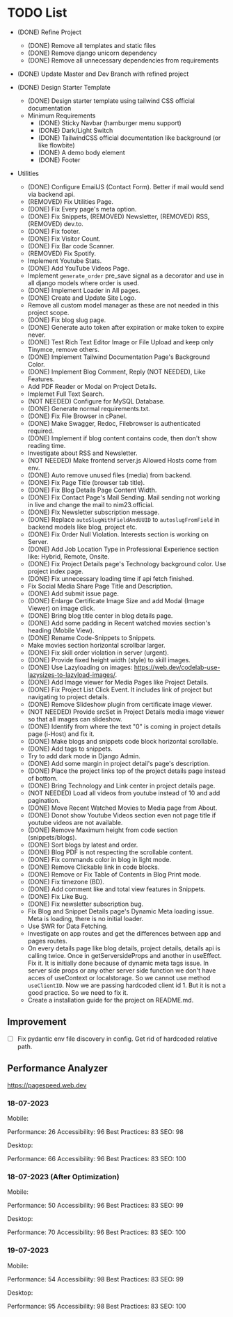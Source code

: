 # TODO List

- (DONE) Refine Project

  - (DONE) Remove all templates and static files
  - (DONE) Remove django unicorn dependency
  - (DONE) Remove all unnecessary dependencies from requirements

- (DONE) Update Master and Dev Branch with refined project

- (DONE) Design Starter Template

  - (DONE) Design starter template using tailwind CSS official documentation
  - Minimum Requirements
    - (DONE) Sticky Navbar (hamburger menu support)
    - (DONE) Dark/Light Switch
    - (DONE) TailwindCSS official documentation like background (or like flowbite)
    - (DONE) A demo body element
    - (DONE) Footer

- Utilities

  - (DONE) Configure EmailJS (Contact Form). Better if mail would send via backend api.
  - (REMOVED) Fix Utilities Page.
  - (DONE) Fix Every page's meta option.
  - (DONE) Fix Snippets, (REMOVED) Newsletter, (REMOVED) RSS, (REMOVED) dev.to.
  - (DONE) Fix footer.
  - (DONE) Fix Visitor Count.
  - (DONE) Fix Bar code Scanner.
  - (REMOVED) Fix Spotify.
  - Implement Youtube Stats.
  - (DONE) Add YouTube Videos Page.
  - Implement `generate_order` pre_save signal as a decorator and use in all django models where order is used.
  - (DONE) Implement Loader in All pages.
  - (DONE) Create and Update Site Logo.
  - Remove all custom model manager as these are not needed in this project scope.
  - (DONE) Fix blog slug page.
  - (DONE) Generate auto token after expiration or make token to expire never.
  - (DONE) Test Rich Text Editor Image or File Upload and keep only Tinymce, remove others.
  - (DONE) Implement Tailwind Documentation Page's Background Color.
  - (DONE) Implement Blog Comment, Reply (NOT NEEDED), Like Features.
  - Add PDF Reader or Modal on Project Details.
  - Implemet Full Text Search.
  - (NOT NEEDED) Configure for MySQL Database.
  - (DONE) Generate normal requirements.txt.
  - (DONE) Fix File Browser in cPanel.
  - (DONE) Make Swagger, Redoc, Filebrowser is authenticated required.
  - (DONE) Implement if blog content contains code, then don't show reading time.
  - Investigate about RSS and Newsletter.
  - (NOT NEEDED) Make frontend server.js Allowed Hosts come from env.
  - (DONE) Auto remove unused files (media) from backend.
  - (DONE) Fix Page Title (browser tab title).
  - (DONE) Fix Blog Details Page Content Width.
  - (DONE) Fix Contact Page's Mail Sending. Mail sending not working in live and change the mail to nim23.official.
  - (DONE) FIx Newsletter subscription message.
  - (DONE) Replace `autoSlugWithFieldAndUUID` to `autoslugFromField` in backend models like blog, project etc.
  - (DONE) Fix Order Null Violation. Interests section is working on Server.
  - (DONE) Add Job Location Type in Professional Experience section like: Hybrid, Remote, Onsite.
  - (DONE) Fix Project Details page's Technology background color. Use project index page.
  - (DONE) Fix unnecessary loading time if api fetch finished.
  - Fix Social Media Share Page Title and Description.
  - (DONE) Add submit issue page.
  - (DONE) Enlarge Certificate Image Size and add Modal (Image Viewer) on image click.
  - (DONE) Bring blog title center in blog details page.
  - (DONE) Add some padding in Recent watched movies section's heading (Mobile View).
  - (DONE) Rename Code-Snippets to Snippets.
  - Make movies section horizontal scrollbar larger.
  - (DONE) Fix skill order violation in server (urgent).
  - (DONE) Provide fixed height width (style) to skill images.
  - (DONE) Use Lazyloading on images: <https://web.dev/codelab-use-lazysizes-to-lazyload-images/>.
  - (DONE) Add Image viewer for Media Pages like Project Details.
  - (DONE) Fix Project List Click Event. It includes link of project but navigating to project details.
  - (DONE) Remove Slideshow plugin from certificate image viewer.
  - (NOT NEEDED) Provide srcSet in Project Details media image viewer so that all images can slideshow.
  - (DONE) Identify from where the text "0" is coming in project details page (i-Host) and fix it.
  - (DONE) Make blogs and snippets code block horizontal scrollable.
  - (DONE) Add tags to snippets.
  - Try to add dark mode in Django Admin.
  - (DONE) Add some margin in project detail's page's description.
  - (DONE) Place the project links top of the project details page instead of bottom.
  - (DONE) Bring Technology and Link center in project details page.
  - (NOT NEEDED) Load all videos from youtube instead of 10 and add pagination.
  - (DONE) Move Recent Watched Movies to Media page from About.
  - (DONE) Donot show Youtube Videos section even not page title if youtube videos are not available.
  - (DONE) Remove Maximum height from code section (snippets/blogs).
  - (DONE) Sort blogs by latest and order.
  - (DONE) Blog PDF is not respecting the scrollable content.
  - (DONE) Fix commands color in blog in light mode.
  - (DONE) Remove Clickable link in code blocks.
  - (DONE) Remove or Fix Table of Contents in Blog Print mode.
  - (DONE) Fix timezone (BD).
  - (DONE) Add comment like and total view features in Snippets.
  - (DONE) Fix Like Bug.
  - (DONE) Fix newsletter subscription bug.
  - Fix Blog and Snippet Details page's Dynamic Meta loading issue. Meta is loading, there is no initial loader.
  - Use SWR for Data Fetching.
  - Investigate on app routes and get the differences between app and pages routes.
  - On every details page like blog details, project details, details api is calling twice. Once in getServersideProps and another in useEffect. Fix it. It is initially done because of dynamic meta tags issue. In server side props or any other server side function we don't have acces of useContext or localstorage. So we cannot use method `useClientID`. Now we are passing hardcoded client id 1. But it is not a good practice. So we need to fix it.
  - Create a installation guide for the project on README.md.


## Improvement

- [ ] Fix pydantic env file discovery in config. Get rid of hardcoded relative path.

## Performance Analyzer

<https://pagespeed.web.dev>

### 18-07-2023

Mobile:

Performance: 26
Accessibility: 96
Best Practices: 83
SEO: 98

Desktop:

Performance: 66
Accessibility: 96
Best Practices: 83
SEO: 100

### 18-07-2023 (After Optimization)

Mobile:

Performance: 50
Accessibility: 96
Best Practices: 83
SEO: 99

Desktop:

Performance: 70
Accessibility: 96
Best Practices: 83
SEO: 100

### 19-07-2023

Mobile:

Performance: 54
Accessibility: 98
Best Practices: 83
SEO: 99

Desktop:

Performance: 95
Accessibility: 98
Best Practices: 83
SEO: 100
